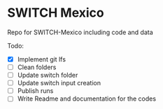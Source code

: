 # SWITCH Mexico
Repo for SWITCH-Mexico including code and data

Todo:
- [x] Implement git lfs
- [ ] Clean folders
- [ ] Update switch folder
- [ ] Update switch input creation
- [ ] Publish runs
- [ ] Write Readme and documentation for the codes
